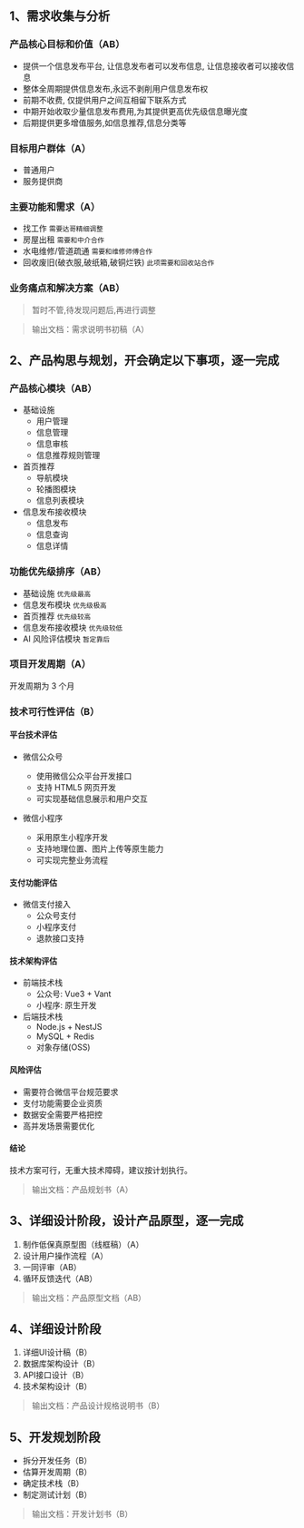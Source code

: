 ## 1、需求收集与分析

### 产品核心目标和价值（AB）

- 提供一个信息发布平台, 让信息发布者可以发布信息, 让信息接收者可以接收信息
- 整体全周期提供信息发布,永远不剥削用户信息发布权
- 前期不收费, 仅提供用户之间互相留下联系方式
- 中期开始收取少量信息发布费用,为其提供更高优先级信息曝光度
- 后期提供更多增值服务,如信息推荐,信息分类等

### 目标用户群体（A）

- 普通用户
- 服务提供商

### 主要功能和需求（A）

- 找工作 `需要达哥精细调整`
- 房屋出租 `需要和中介合作`
- 水电维修/管道疏通 `需要和维修师傅合作`
- 回收废旧(破衣服,破纸箱,破铜烂铁) `此项需要和回收站合作`

### 业务痛点和解决方案（AB）
> 暂时不管,待发现问题后,再进行调整

> 输出文档：需求说明书初稿（A）

## 2、产品构思与规划，开会确定以下事项，逐一完成

### 产品核心模块（AB）

- 基础设施
  - 用户管理
  - 信息管理
  - 信息审核
  - 信息推荐规则管理
- 首页推荐
  - 导航模块
  - 轮播图模块
  - 信息列表模块
- 信息发布接收模块
  - 信息发布
  - 信息查询
  - 信息详情

### 功能优先级排序（AB）

- 基础设施 `优先级最高`
- 信息发布模块 `优先级极高`
- 首页推荐 `优先级较高`
- 信息发布接收模块 `优先级较低`
- AI 风险评估模块 `暂定靠后`

### 项目开发周期（A）

开发周期为 3 个月

### 技术可行性评估（B）

#### 平台技术评估
- 微信公众号
  - 使用微信公众平台开发接口
  - 支持 HTML5 网页开发
  - 可实现基础信息展示和用户交互

- 微信小程序
  - 采用原生小程序开发
  - 支持地理位置、图片上传等原生能力
  - 可实现完整业务流程

#### 支付功能评估
- 微信支付接入
  - 公众号支付
  - 小程序支付
  - 退款接口支持

#### 技术架构评估
- 前端技术栈
  - 公众号: Vue3 + Vant
  - 小程序: 原生开发
- 后端技术栈
  - Node.js + NestJS
  - MySQL + Redis
  - 对象存储(OSS)

#### 风险评估
- 需要符合微信平台规范要求
- 支付功能需要企业资质
- 数据安全需要严格把控
- 高并发场景需要优化

#### 结论
技术方案可行，无重大技术障碍，建议按计划执行。

> 输出文档：产品规划书（A）

## 3、详细设计阶段，设计产品原型，逐一完成

1. 制作低保真原型图（线框稿）（A）
2. 设计用户操作流程（A）
3. 一同评审（AB）
4. 循环反馈迭代（AB）

> 输出文档：产品原型文档（AB）

## 4、详细设计阶段

1. 详细UI设计稿（B）
2. 数据库架构设计（B）
3. API接口设计（B）
4. 技术架构设计（B）

> 输出文档：产品设计规格说明书（B）

## 5、开发规划阶段

- 拆分开发任务（B）
- 估算开发周期（B）
- 确定技术栈（B）
- 制定测试计划（B）

> 输出文档：开发计划书（B）
